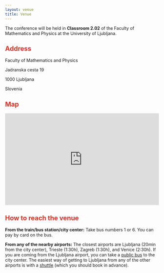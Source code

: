 ```yaml
---
layout: venue
title: Venue
---
```


The conference will be held in **Classroom 2.02** of the Faculty of Mathematics and Physics at the University of Ljubljana.

## <span style="color: #E03127;">Address</span>

Faculty of Mathematics and Physics

Jadranska cesta 19

1000 Ljubljana

Slovenia

## <span style="color: #E03127;">Map</span>

<div class="venue-info">
  <div class="map">
    <iframe
      src="https://www.google.com/maps/embed?pb=!1m18!1m12!1m3!1d114855.51413210263!2d14.480863710258097!3d46.05126451228961!2m3!1f0!2f0!3f0!3m2!1i1024!2i768!4f13.1!3m3!1m2!1s0x4765d6fe7c63151f%3A0xaebf70811c9290f6!2sFaculty%20of%20Mathematics%20and%20Physics%2C%20University%20of%20Ljubljana!5e0!3m2!1sen!2ssi!4v1694379908834!5m2!1sen!2ssi"
      width="100%"
      height="300"
      style="border:0;"
      allowfullscreen=""
      loading="lazy"
      referrerpolicy="no-referrer-when-downgrade"
    ></iframe>
  </div>
</div>

## <span style="color: #E03127;">How to reach the venue</span>

**From the train/bus station/city center:** Take bus numbers 1 or 6. You can pay by card on the bus.

**From any of the nearby airports:** The closest airports are Ljubljana (20min from the city center), Trieste (1:30h), Zagreb (1:30h), and Venice (2:30h). If you are coming from the Ljubljana airport, you can take a [public bus](https://www.lju-airport.si/en/transport/bus/) to the city center. The easiest way of getting to Ljubljana from any of the other airports is with a [shuttle](https://www.goopti.com) (which you should book in advance).
